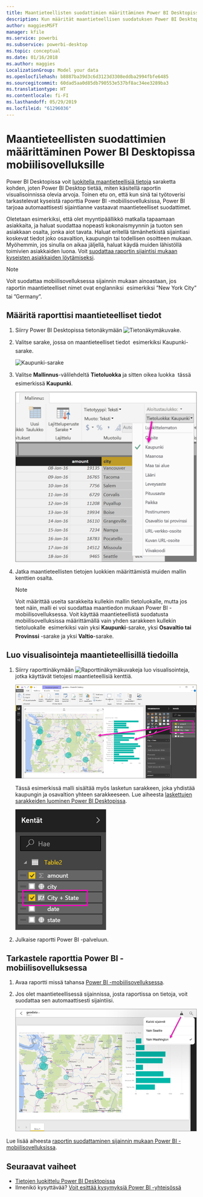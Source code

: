 ```yaml
---
title: Maantieteellisten suodattimien määrittäminen Power BI Desktopissa mobiilisovelluksille
description: Kun määrität maantieteellisen suodatuksen Power BI Desktopissa olevassa mallissasi, voit suodattaa tietoja sijainnillesi automaattisesti Power BI -mobiilisovelluksissa.
author: maggiesMSFT
manager: kfile
ms.service: powerbi
ms.subservice: powerbi-desktop
ms.topic: conceptual
ms.date: 01/16/2018
ms.author: maggies
LocalizationGroup: Model your data
ms.openlocfilehash: b8887ba39d3c6d3123d3308eddba2994fbfe6485
ms.sourcegitcommit: 60dad5aa0d85db790553e537bf8ac34ee3289ba3
ms.translationtype: HT
ms.contentlocale: fi-FI
ms.lasthandoff: 05/29/2019
ms.locfileid: "61296036"
---
```

# <a name="set-geographic-filters-in-power-bi-desktop-for-the-mobile-apps"></a>Maantieteellisten suodattimien määrittäminen Power BI Desktopissa mobiilisovelluksille
Power BI Desktopissa voit [luokitella maantieteellisiä tietoja](desktop-data-categorization.md) saraketta kohden, joten Power BI Desktop tietää, miten käsitellä raportin visualisoinnissa olevia arvoja. Toinen etu on, että kun sinä tai työtoverisi tarkastelevat kyseistä raporttia Power BI -mobiilisovelluksissa, Power BI tarjoaa automaattisesti sijaintianne vastaavat maantieteelliset suodattimet. 

Oletetaan esimerkiksi, että olet myyntipäällikkö matkalla tapaamaan asiakkaita, ja haluat suodattaa nopeasti kokonaismyynnin ja tuoton sen asiakkaan osalta, jonka aiot tavata. Haluat eritellä tämänhetkistä sijaintiasi koskevat tiedot joko osavaltion, kaupungin tai todellisen osoitteen mukaan. Myöhemmin, jos sinulla on aikaa jäljellä, haluat käydä muiden lähistöllä toimivien asiakkaiden luona. Voit [suodattaa raportin sijaintisi mukaan kyseisten asiakkaiden löytämiseksi](consumer/mobile/mobile-apps-geographic-filtering.md).

> [!NOTE]
> Voit suodattaa mobiilisovelluksessa sijainnin mukaan ainoastaan, jos raportin maantieteelliset nimet ovat englanniksi &#150; esimerkiksi ”New York City” tai ”Germany”.
> 
> 

## <a name="identify-geographic-data-in-your-report"></a>Määritä raporttisi maantieteelliset tiedot
1. Siirry Power BI Desktopissa tietonäkymään ![Tietonäkymäkuvake](media/desktop-mobile-geofiltering/pbi_desktop_data_icon.png).
2. Valitse sarake, jossa on maantieteelliset tiedot &#151; esimerkiksi Kaupunki-sarake.
   
    ![Kaupunki-sarake](media/desktop-mobile-geofiltering/power-bi-desktop-geo-column.png)
3. Valitse **Mallinnus**-välilehdeltä **Tietoluokka** ja sitten oikea luokka &#151; tässä esimerkissä **Kaupunki**.
   
    ![Tietoluokkaruutu](media/desktop-mobile-geofiltering/power-bi-desktop-geo-category.png)
4. Jatka maantieteellisten tietojen luokkien määrittämistä muiden mallin kenttien osalta. 
   
   > [!NOTE]
   > Voit määrittää useita sarakkeita kullekin mallin tietoluokalle, mutta jos teet näin, malli ei voi suodattaa maantiedon mukaan Power BI -mobiilisovelluksessa. Voit käyttää maantieteellistä suodatusta mobiilisovelluksissa määrittämällä vain yhden sarakkeen kullekin tietoluokalle &#151; esimerkiksi vain yksi **Kaupunki**-sarake, yksi **Osavaltio tai Provinssi** -sarake ja yksi **Valtio**-sarake. 
   > 
   > 

## <a name="create-visuals-with-your-geographic-data"></a>Luo visualisointeja maantieteellisillä tiedoilla
1. Siirry raporttinäkymään ![Raporttinäkymäkuvake](media/desktop-mobile-geofiltering/power-bi-desktop-report-icon.png)ja luo visualisointeja, jotka käyttävät tietojesi maantieteellisiä kenttiä. 
   
    ![Raportti, jossa kartta](media/desktop-mobile-geofiltering/power-bi-desktop-geo-report.png)
   
    Tässä esimerkissä malli sisältää myös lasketun sarakkeen, joka yhdistää kaupungin ja osavaltion yhteen sarakkeeseen. Lue aiheesta [laskettujen sarakkeiden luominen Power BI Desktopissa](desktop-calculated-columns.md).
   
    ![Kaupunki + Osavaltio -kenttä](media/desktop-mobile-geofiltering/power-bi-desktop-city-state-column.png)
2. Julkaise raportti Power BI -palveluun.

## <a name="view-the-report-in-power-bi-mobile-app"></a>Tarkastele raporttia Power BI -mobiilisovelluksessa
1. Avaa raportti missä tahansa [Power BI -mobiilisovelluksessa](consumer/mobile/mobile-apps-for-mobile-devices.md).
2. Jos olet maantieteellisessä sijainnissa, josta raportissa on tietoja, voit suodattaa sen automaattisesti sijaintiisi.
   
    ![Mobiilisovelluksen Geo-suodatin](media/desktop-mobile-geofiltering/power-bi-mobile-geo-map-set-filter.png)

Lue lisää aiheesta [raportin suodattaminen sijainnin mukaan Power BI -mobiilisovelluksissa](consumer/mobile/mobile-apps-geographic-filtering.md).

## <a name="next-steps"></a>Seuraavat vaiheet
* [Tietojen luokittelu Power BI Desktopissa](desktop-data-categorization.md)  
* Ilmenikö kysyttävää? [Voit esittää kysymyksiä Power BI -yhteisössä](http://community.powerbi.com/)

